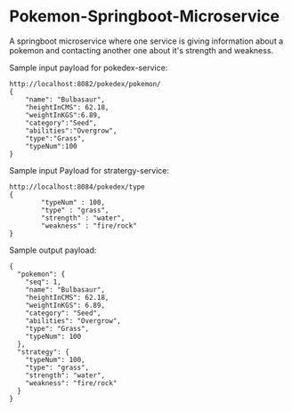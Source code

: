 # Pokemon-Springboot-Microservice
A springboot microservice where one service is giving information about a pokemon and contacting another one about it's strength and weakness.

Sample input payload for pokedex-service:

```
http://localhost:8082/pokedex/pokemon/
{
    "name": "Bulbasaur",
    "heightInCMS": 62.18,
    "weightInKGS":6.89,
    "category":"Seed",
    "abilities":"Overgrow",
    "type":"Grass",
    "typeNum":100
}

```

Sample input Payload for stratergy-service:
```
http://localhost:8084/pokedex/type
{
        "typeNum" : 100,
        "type" : "grass",
        "strength" : "water",
        "weakness" : "fire/rock"
}
```

Sample output payload:

```
{
  "pokemon": {
    "seq": 1,
    "name": "Bulbasaur",
    "heightInCMS": 62.18,
    "weightInKGS": 6.89,
    "category": "Seed",
    "abilities": "Overgrow",
    "type": "Grass",
    "typeNum": 100
  },
  "strategy": {
    "typeNum": 100,
    "type": "grass",
    "strength": "water",
    "weakness": "fire/rock"
  }
}
```
